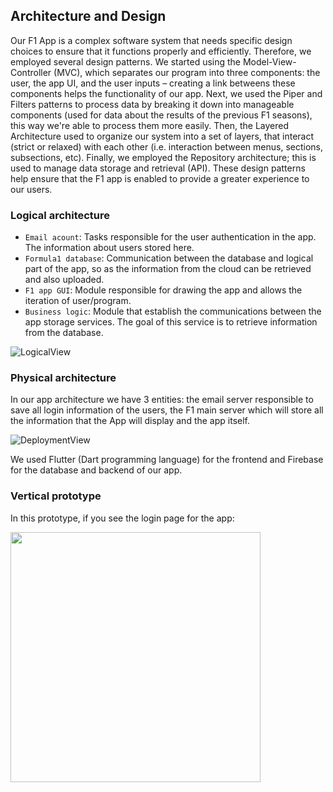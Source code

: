 ## Architecture and Design

Our F1 App is a complex software system that needs specific design choices to ensure that it functions properly and efficiently. Therefore, we employed several design patterns. We started using the Model-View-Controller (MVC), which separates our program into three components: the user, the app UI, and the user inputs – creating a link betweens these components helps the functionality of our app. Next, we used the Piper and Filters patterns to process data by breaking it down into manageable components (used for data about the results of the previous F1 seasons), this way we're able to process them more easily. Then, the Layered Architecture used to organize our system into a set of layers, that interact (strict or relaxed) with each other (i.e. interaction between menus, sections, subsections, etc). Finally, we employed the Repository architecture; this is used to manage data storage and retrieval (API). These design patterns help ensure that the F1 app is enabled to provide a greater experience to our users.

### Logical architecture

- `Email acount`: Tasks responsible for the user authentication in the app. The information about users stored here.
- `Formula1 database`: Communication between the database and logical part of the app, so as the information from the cloud can be retrieved and also uploaded.  
- `F1 app GUI`: Module responsible for drawing the app and allows the iteration of user/program.  
- `Business logic`: Module that establish the communications between the app storage services. The goal of this service is to retrieve information from the database.

![LogicalView](https://github.com/FEUP-LEIC-ES-2022-23/2LEIC09T4/blob/main/images/logical_architecture.png)

### Physical architecture

In our app architecture we have 3 entities: the email server responsible to save all login information of the users, the F1 main server which will store all the information that the App will display and the app itself.

![DeploymentView](https://github.com/FEUP-LEIC-ES-2022-23/2LEIC09T4/blob/main/images/physical_architecture.png)

We used Flutter (Dart programming language) for the frontend and Firebase for the database and backend of our app.

### Vertical prototype

In this prototype, if you see the login page for the app:

<p>
 <img src= "https://github.com/FEUP-LEIC-ES-2022-23/2LEIC09T4/assets/114069759/7e24f844-a745-4066-b4ee-12439ffe414e"
height="400"/>
</p>






